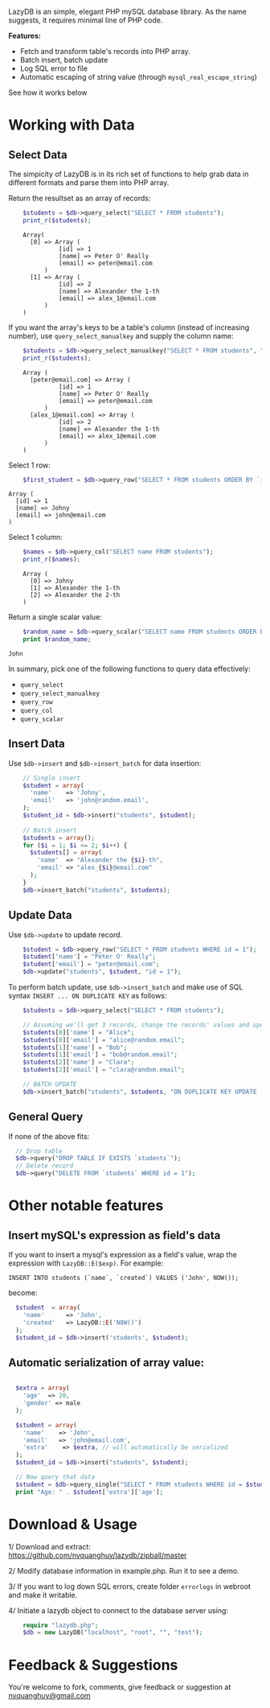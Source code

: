 LazyDB is an simple, elegant PHP mySQL database library. As the name suggests, it requires minimal line of PHP code.

**Features:**
+   Fetch and transform table's records into PHP array.
+   Batch insert, batch update
+   Log SQL error to file
+   Automatic escaping of string value (through `mysql_real_escape_string`)

See how it works below

Working with Data
=================

Select Data
----------
The simpicity of LazyDB is in its rich set of functions to help grab data in different formats and parse them into PHP array.


Return the resultset as an array of records:

```php
    $students = $db->query_select("SELECT * FROM students");
    print_r($students);
```
```
    Array(
      [0] => Array (
              [id] => 1
              [name] => Peter O' Really
              [email] => peter@email.com
          )
      [1] => Array (
              [id] => 2
              [name] => Alexander the 1-th
              [email] => alex_1@email.com
          )
    )
```

If you want the array's keys to be a table's column (instead of increasing number), use `query_select_manualkey` and supply the column name:

```php
    $students = $db->query_select_manualkey("SELECT * FROM students", "email");
    print_r($students);
```
```
    Array (
      [peter@email.com] => Array (
              [id] => 1
              [name] => Peter O' Really
              [email] => peter@email.com
          )
      [alex_1@email.com] => Array (
              [id] => 2
              [name] => Alexander the 1-th
              [email] => alex_1@email.com
          )
    )
```

Select 1 row:

```php
    $first_student = $db->query_row("SELECT * FROM students ORDER BY `id` ASC LIMIT 0, 1");
```
```
Array (
  [id] => 1
  [name] => Johny
  [email] => john@email.com
)
```

Select 1 column:

```php
    $names = $db->query_col("SELECT name FROM students");
    print_r($names);
```
``` 
    Array (
      [0] => Johny
      [1] => Alexander the 1-th
      [2] => Alexander the 2-th
    )
```

Return a single scalar value:

```php
    $random_name = $db->query_scalar("SELECT name FROM students ORDER BY RAND() LIMIT 0, 1");
    print $random_name;
```

    John

In summary, pick one of the following functions to query data effectively:
* `query_select`
* `query_select_manualkey`
* `query_row`
* `query_col`
* `query_scalar`

Insert Data
-----------

Use `$db->insert` and `$db->insert_batch` for data insertion:

```php
    // Single insert
    $student = array(
      'name'    => 'Johny',
      'email'   => 'john@random.email',
    );
    $student_id = $db->insert("students", $student);
    
    // Batch insert
    $students = array();
    for ($i = 1; $i <= 2; $i++) {
      $students[] = array(
        'name'  => "Alexander the {$i}-th", 
        'email' => "alex_{$i}@email.com"
      );
    }
    $db->insert_batch("students", $students);
```

Update Data
-----------
Use `$db->update` to update record.

```php
    $student = $db->query_row("SELECT * FROM students WHERE id = 1");
    $student['name'] = "Peter O' Really";
    $student['email'] = "peter@email.com";
    $db->update("students", $student, "id = 1");
```


To perform batch update, use `$db->insert_batch` and make use of SQL syntax `INSERT ... ON DUPLICATE KEY` as follows:

```php
    $students = $db->query_select("SELECT * FROM students");

    // Assuming we'll get 3 records, change the records' values and update them back
    $students[0]['name'] = "Alice";
    $students[0]['email'] = "alice@random.email";
    $students[1]['name'] = "Bob";
    $students[1]['email'] = "bob@random.email";
    $students[2]['name'] = "Clara";
    $students[2]['email'] = "clara@random.email";

    // BATCH UPDATE
    $db->insert_batch("students", $students, "ON DUPLICATE KEY UPDATE `name` = VALUES(`name`), `email` = VALUES(`email`)");
```


General Query
-------------
If none of the above fits:
```php
  // Drop table
  $db->query("DROP TABLE IF EXISTS `students`");
  // Delete record
  $db->query("DELETE FROM `students` WHERE id = 1");
```

Other notable features
======================

Insert mySQL's expression as field's data
---------------------------------------
If you want to insert a mysql's expression as a field's value, wrap the expression with `LazyDB::E($exp)`. For example:

    INSERT INTO students (`name`, `created`) VALUES ('John', NOW());

become:

```php
  $student  = array(
    'name'      => 'John',
    'created'   => LazyDB::E('NOW()')
  );
  $student_id = $db->insert('students', $student);
```


Automatic serialization of array value:
---------------------------------------
```php

  $extra = array(
    'age'  => 20,
    'gender' => male
  );

  $student = array(
    'name'    => 'John',
    'email'   => 'john@email.com',
    'extra'    => $extra, // will automatically be serialized
  );
  $student_id = $db->insert("students", $student);

  // Now query that data
  $student = $db->query_single("SELECT * FROM students WHERE id = $student_id");
  print "Age: " . $student['extra']['age'];
```



Download & Usage
================
1/ Download and extract: https://github.com/nvquanghuy/lazydb/zipball/master

2/ Modify database information in example.php. Run it to see a demo. 

3/ If you want to log down SQL errors, create folder `errorlogs` in webroot and make it writable.

4/ Initiate a lazydb object to connect to the database server using:

```php
    require "lazydb.php";
    $db = new LazyDB("localhost", "root", "", "test");
```

Feedback & Suggestions
======================
You're welcome to fork, comments, give feedback or suggestion at nvquanghuy@gmail.com
